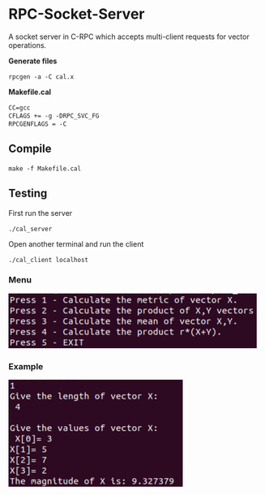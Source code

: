 # RPC-Socket-Server
A socket server in C-RPC which accepts multi-client requests for vector operations.

**Generate files**
```
rpcgen -a -C cal.x
```

**Makefile.cal**
```
CC=gcc
CFLAGS += -g -DRPC_SVC_FG
RPCGENFLAGS = -C
```


## Compile

```
make -f Makefile.cal
```

## Testing

First run the server
```
./cal_server
```

Open another terminal and run the client
```
./cal_client localhost
```

### Menu
![menu](menu.png)

### Example
![Example](example.png)
